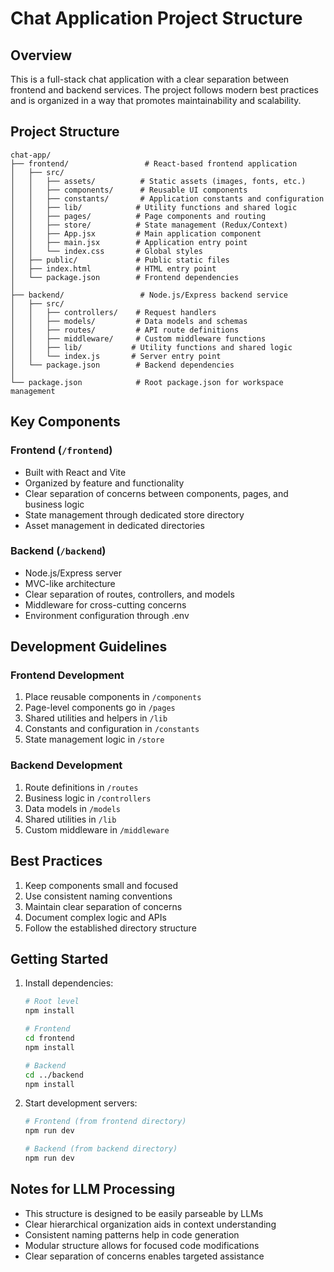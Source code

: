 # Chat Application Project Structure

## Overview
This is a full-stack chat application with a clear separation between frontend and backend services. The project follows modern best practices and is organized in a way that promotes maintainability and scalability.

## Project Structure

```
chat-app/
├── frontend/                 # React-based frontend application
│   ├── src/
│   │   ├── assets/          # Static assets (images, fonts, etc.)
│   │   ├── components/      # Reusable UI components
│   │   ├── constants/       # Application constants and configuration
│   │   ├── lib/            # Utility functions and shared logic
│   │   ├── pages/          # Page components and routing
│   │   ├── store/          # State management (Redux/Context)
│   │   ├── App.jsx         # Main application component
│   │   ├── main.jsx        # Application entry point
│   │   └── index.css       # Global styles
│   ├── public/             # Public static files
│   ├── index.html          # HTML entry point
│   └── package.json        # Frontend dependencies
│
├── backend/                 # Node.js/Express backend service
│   ├── src/
│   │   ├── controllers/    # Request handlers
│   │   ├── models/         # Data models and schemas
│   │   ├── routes/         # API route definitions
│   │   ├── middleware/     # Custom middleware functions
│   │   ├── lib/           # Utility functions and shared logic
│   │   └── index.js       # Server entry point
│   └── package.json        # Backend dependencies
│
└── package.json            # Root package.json for workspace management
```

## Key Components

### Frontend (`/frontend`)
- Built with React and Vite
- Organized by feature and functionality
- Clear separation of concerns between components, pages, and business logic
- State management through dedicated store directory
- Asset management in dedicated directories

### Backend (`/backend`)
- Node.js/Express server
- MVC-like architecture
- Clear separation of routes, controllers, and models
- Middleware for cross-cutting concerns
- Environment configuration through .env

## Development Guidelines

### Frontend Development
1. Place reusable components in `/components`
2. Page-level components go in `/pages`
3. Shared utilities and helpers in `/lib`
4. Constants and configuration in `/constants`
5. State management logic in `/store`

### Backend Development
1. Route definitions in `/routes`
2. Business logic in `/controllers`
3. Data models in `/models`
4. Shared utilities in `/lib`
5. Custom middleware in `/middleware`

## Best Practices
1. Keep components small and focused
2. Use consistent naming conventions
3. Maintain clear separation of concerns
4. Document complex logic and APIs
5. Follow the established directory structure

## Getting Started
1. Install dependencies:
   ```bash
   # Root level
   npm install
   
   # Frontend
   cd frontend
   npm install
   
   # Backend
   cd ../backend
   npm install
   ```

2. Start development servers:
   ```bash
   # Frontend (from frontend directory)
   npm run dev
   
   # Backend (from backend directory)
   npm run dev
   ```

## Notes for LLM Processing
- This structure is designed to be easily parseable by LLMs
- Clear hierarchical organization aids in context understanding
- Consistent naming patterns help in code generation
- Modular structure allows for focused code modifications
- Clear separation of concerns enables targeted assistance 